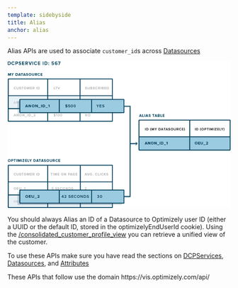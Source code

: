 ```yaml
---
template: sidebyside
title: Alias
anchor: alias
---
```


Alias APIs are used to associate `customer_id`s across [Datasources](//rest/customer_profile#datasources)

<img src="/assets/img/dcp/alias.png">

You should always Alias an ID of a Datasource to Optimizely user ID (either a UUID or the default ID, stored in the optimizelyEndUserId cookie). Using the [/consolidated_customer_profile_view](/rest/customer_profile#consolidated-profile) you can retrieve a unified view of the customer.

To use these APIs make sure you have read the sections on [DCPServices](/rest/customer_profiles#customer_profile_service), [Datasources](/rest/customer_profiles#customer_profile_service), and [Attributes](/rest/customer_profiles#dcp_attributes)

<div class="lego-attention lego-attention--warning push--bottom">
These APIs that follow use the domain https://vis.optimizely.com/api/
</div>
